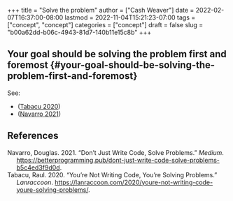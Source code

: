 +++
title = "Solve the problem"
author = ["Cash Weaver"]
date = 2022-02-07T16:37:00-08:00
lastmod = 2022-11-04T15:21:23-07:00
tags = ["concept", "concept"]
categories = ["concept"]
draft = false
slug = "b00a62dd-b06c-4943-81d7-140b11e15c8b"
+++

## Your goal should be solving the problem first and foremost {#your-goal-should-be-solving-the-problem-first-and-foremost}

See:

-   (<a href="#citeproc_bib_item_2">Tabacu 2020</a>)
-   (<a href="#citeproc_bib_item_1">Navarro 2021</a>)

## References

<style>.csl-entry{text-indent: -1.5em; margin-left: 1.5em;}</style><div class="csl-bib-body">
  <div class="csl-entry"><a id="citeproc_bib_item_1"></a>Navarro, Douglas. 2021. “Don’t Just Write Code, Solve Problems.” <i>Medium</i>. <a href="https://betterprogramming.pub/dont-just-write-code-solve-problems-b5c4ed3f9d0d">https://betterprogramming.pub/dont-just-write-code-solve-problems-b5c4ed3f9d0d</a>.</div>
  <div class="csl-entry"><a id="citeproc_bib_item_2"></a>Tabacu, Raul. 2020. “You’re Not Writing Code, You’re Solving Problems.” <i>Lanraccoon</i>. <a href="https://lanraccoon.com/2020/youre-not-writing-code-youre-solving-problems/">https://lanraccoon.com/2020/youre-not-writing-code-youre-solving-problems/</a>.</div>
</div>
